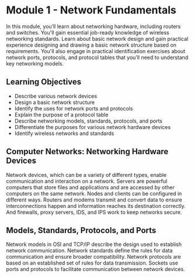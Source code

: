 # Module 1 - Network Fundamentals
In this module, you’ll learn about networking hardware, including routers and switches. You'll gain essential job-ready knowledge of wireless networking standards. Learn about basic network design and gain practical experience designing and drawing a basic network structure based on requirements. You'll also engage in practical identification exercises about network ports, protocols, and protocol tables that you’ll need to understand key networking models.

## Learning Objectives
- Describe various network devices
- Design a basic network structure
- Identify the uses for network ports and protocols
- Explain the purpose of a protocol table
- Describe networking models, standards, protocols, and ports
- Differentiate the purposes for various network hardware devices
- Identify wireless networks and standards

## Computer Networks: Networking Hardware Devices
Network devices, which can be a variety of different types, enable communication and interaction on a network. Servers are powerful computers that store files and applications and are accessed by other computers on the same network. Nodes and clients can be configured in different ways. Routers and modems transmit and convert data to ensure interconnections happen and information reaches its destination correctly. And firewalls, proxy servers, IDS, and IPS work to keep networks secure. 

## Models, Standards, Protocols, and Ports
Network models in OSI and TCP/IP describe the design used to establish network communication. Network standards define the rules for data communication and ensure broader compatibility. Network protocols are based on an established set of rules for data transmission. Sockets use ports and protocols to facilitate communication between network devices.
